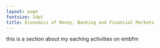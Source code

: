 ```yaml
---
layout: page
fontsize: 14pt
title: Economics of Money, Banking and Financial Markets
---
```


this is a section about my eaching activities on embfm
